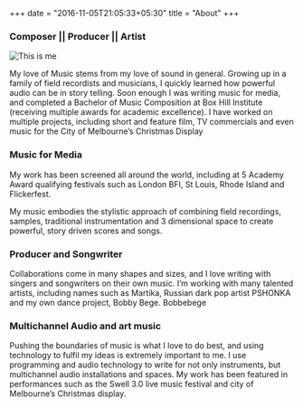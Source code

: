 +++
date = "2016-11-05T21:05:33+05:30"
title = "About"
+++

### Composer || Producer || Artist

![This is me][1]

My love of Music stems from my love of sound in general. Growing up in a family of field recordists and musicians, I quickly learned how powerful audio can be in story telling. Soon enough I was writing music for media, and completed a Bachelor of Music Composition at Box Hill Institute (receiving multiple awards for academic excellence). I have worked on multiple projects, including short and feature film, TV commercials and even music for the City of Melbourne’s Christmas Display

### Music for Media

My work has been screened all around the world, including at 5 Academy Award qualifying festivals such as London BFI, St Louis, Rhode Island and Flickerfest.

My music embodies the stylistic approach of combining field recordings, samples, traditional instrumentation and 3 dimensional space to create powerful, story driven scores and songs.

### Producer and Songwriter

Collaborations come in many shapes and sizes, and I love writing with singers and songwriters on their own music. I’m working with many talented artists, including names such as Martika, Russian dark pop artist PSHONKA and my own dance project, Bobby Bege. Bobbebege

### Multichannel Audio and art music

Pushing the boundaries of music is what I love to do best, and using technology to fulfil my ideas is extremely important to me. I use programming and audio technology to write for not only instruments, but multichannel audio installations and spaces. My work has been featured in performances such as the Swell 3.0 live music festival and city of Melbourne’s Christmas display.

[1]: /img/marlonthin.jpg
